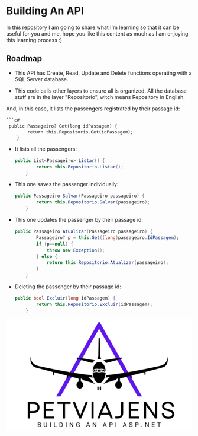 
# Building An API 

In this repository I am going to share what I'm learning so that it can be useful for you and me, hope you like this content as much as I am enjoying this learning process :)

## Roadmap

- This API has Create, Read, Update and Delete functions operating with a SQL Server database.

- This code calls other layers to ensure all is organized. All the database stuff are in the layer "Repositorio", witch means Repository in English.

 And, in this case, it lists the passengers registrated by their passage id:

    ```c#
     public Passageiro? Get(long idPassagem) {
            return this.Repositorio.Get(idPassagem);
        }

- It lists all the passengers:
    ```c#
    public List<Passageiro> Listar() {
            return this.Repositorio.Listar();
        }

- This one saves the passenger individually:
    ```c# 
    public Passageiro Salvar(Passageiro passageiro) {
            return this.Repositorio.Salvar(passageiro);
        }
    
- This one updates the passenger by their passage id:
    ```c#
    public Passageiro Atualizar(Passageiro passageiro) {
            Passageiro? p = this.Get((long)passageiro.IdPassagem);
            if (p==null) { 
                throw new Exception(); 
            } else {
                return this.Repositorio.Atualizar(passageiro);
            } 
        }

- Deleting the passenger by their passage id:
    ```c# 
    public bool Excluir(long idPassagem) {
            return this.Repositorio.Excluir(idPassagem);
        }

 
<img src="Screenshot from 2024-07-12 10-58-00.png" alt="banner that says petviajens Building an API ASP.NET">
